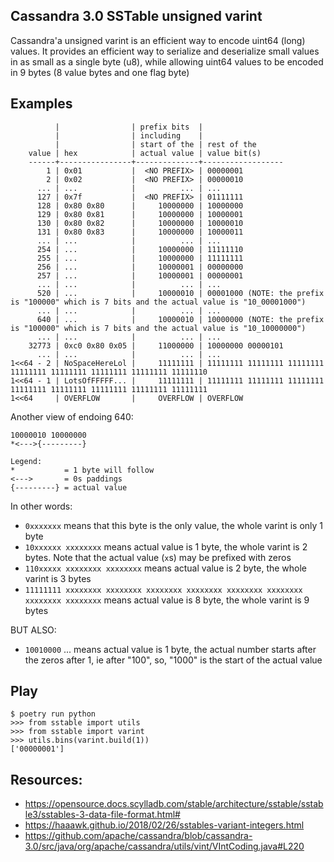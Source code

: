 ## Cassandra 3.0 SSTable unsigned varint
Cassandra'a unsigned varint is an efficient way to encode uint64 (long) values.
It provides an efficient way to serialize and deserialize small values in as
small as a single byte (u8), while allowing uint64 values to be encoded in 9
bytes (8 value bytes and one flag byte)

## Examples

              |                | prefix bits  |
              |                | including    |
              |                | start of the | rest of the
        value | hex            | actual value | value bit(s)
        ------+----------------+--------------+------------------
            1 | 0x01           |  <NO PREFIX> | 00000001
            2 | 0x02           |  <NO PREFIX> | 00000010
          ... | ...            |          ... | ...
          127 | 0x7f           |  <NO PREFIX> | 01111111
          128 | 0x80 0x80      |     10000000 | 10000000
          129 | 0x80 0x81      |     10000000 | 10000001
          130 | 0x80 0x82      |     10000000 | 10000010
          131 | 0x80 0x83      |     10000000 | 10000011
          ... | ...            |          ... | ...
          254 | ...            |     10000000 | 11111110
          255 | ...            |     10000000 | 11111111
          256 | ...            |     10000001 | 00000000
          257 | ...            |     10000001 | 00000001
          ... | ...            |          ... | ...
          520 | ...            |     10000010 | 00001000 (NOTE: the prefix is "100000" which is 7 bits and the actual value is "10_00001000")
          ... | ...            |          ... | ...
          640 | ...            |     10000010 | 10000000 (NOTE: the prefix is "100000" which is 7 bits and the actual value is "10_10000000")
          ... | ...            |          ... | ...
        32773 | 0xc0 0x80 0x05 |     11000000 | 10000000 00000101
          ... | ...            |          ... | ...
    1<<64 - 2 | NoSpaceHereLol |     11111111 | 11111111 11111111 11111111 11111111 11111111 11111111 11111111 11111110
    1<<64 - 1 | LotsOfFFFFF... |     11111111 | 11111111 11111111 11111111 11111111 11111111 11111111 11111111 11111111
    1<<64     | OVERFLOW       |     OVERFLOW | OVERFLOW


Another view of endoing 640:

    10000010 10000000
    *<--->{---------}

    Legend:
    *           = 1 byte will follow
    <--->       = 0s paddings
    {---------} = actual value

In other words:

- `0xxxxxxx` means that this byte is the only value, the whole varint is only 1 byte
- `10xxxxxx xxxxxxxx` means actual value is 1 byte, the whole varint is 2 bytes. Note that the actual value (`x`s) may be prefixed with zeros
- `110xxxxx xxxxxxxx xxxxxxxx` means actual value is 2 byte, the whole varint is 3 bytes
- `11111111 xxxxxxxx xxxxxxxx xxxxxxxx xxxxxxxx xxxxxxxx xxxxxxxx xxxxxxxx xxxxxxxx` means actual value is 8 byte, the whole varint is 9 bytes

BUT ALSO:

- `10010000` ... means actual value is 1 byte, the actual number starts after the zeros after 1, ie after "100", so, "1000" is the start of the actual value

## Play

```
$ poetry run python
>>> from sstable import utils
>>> from sstable import varint
>>> utils.bins(varint.build(1))
['00000001']
```


## Resources:

* https://opensource.docs.scylladb.com/stable/architecture/sstable/sstable3/sstables-3-data-file-format.html#
* https://haaawk.github.io/2018/02/26/sstables-variant-integers.html
* https://github.com/apache/cassandra/blob/cassandra-3.0/src/java/org/apache/cassandra/utils/vint/VIntCoding.java#L220
